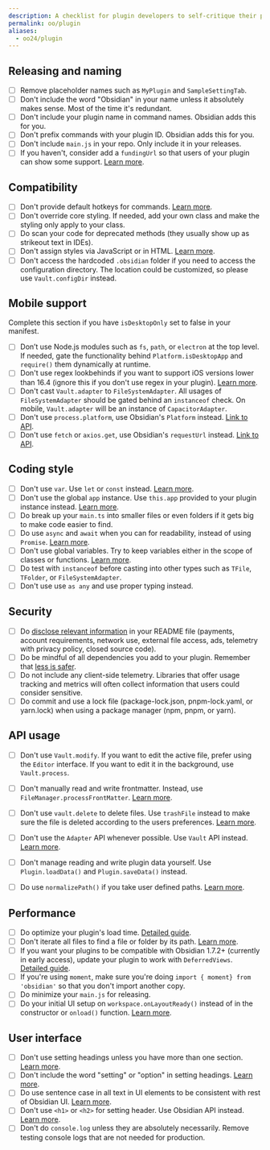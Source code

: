 ```yaml
---
description: A checklist for plugin developers to self-critique their plugins.
permalink: oo/plugin
aliases:
  - oo24/plugin
---
```

## Releasing and naming

- [ ] Remove placeholder names such as `MyPlugin` and `SampleSettingTab`.
- [ ] Don't include the word "Obsidian" in your name unless it absolutely makes sense. Most of the time it's redundant.
- [ ] Don't include your plugin name in command names. Obsidian adds this for you.
- [ ] Don't prefix commands with your plugin ID. Obsidian adds this for you.
- [ ] Don't include `main.js` in your repo. Only include it in your releases.
- [ ] If you haven't, consider add a `fundingUrl` so that users of your plugin can show some support. [Learn more](https://docs.obsidian.md/Reference/Manifest#fundingUrl).

## Compatibility

- [ ] Don't provide default hotkeys for commands. [Learn more](https://docs.obsidian.md/Plugins/Releasing/Plugin+guidelines#Avoid+setting+a+default+hotkey+for+commands).
- [ ] Don't override core styling. If needed, add your own class and make the styling only apply to your class.
- [ ] Do scan your code for deprecated methods (they usually show up as strikeout text in IDEs).
- [ ] Don't assign styles via JavaScript or in HTML. [Learn more](https://docs.obsidian.md/Plugins/Releasing/Plugin+guidelines#No+hardcoded+styling).
- [ ] Don't access the hardcoded `.obsidian` folder if you need to access the configuration directory. The location could be customized, so please use `Vault.configDir` instead.

## Mobile support

Complete this section if you have `isDesktopOnly` set to false in your manifest.

- [ ] Don’t use Node.js modules such as `fs`, `path`, or `electron` at the top level. If needed, gate the functionality behind `Platform.isDesktopApp` and `require()` them dynamically at runtime.
- [ ] Don't use regex lookbehinds if you want to support iOS versions lower than 16.4 (ignore this if you don't use regex in your plugin). [Learn more](https://docs.obsidian.md/Plugins/Getting+started/Mobile+development#Lookbehind+in+regular+expressions).
- [ ] Don't cast `Vault.adapter` to `FileSystemAdapter`. All usages of `FileSystemAdapter` should be gated behind an `instanceof` check. On mobile, `Vault.adapter` will be an instance of `CapacitorAdapter`.
- [ ] Don't use `process.platform`, use Obsidian's `Platform` instead. [Link to API](https://docs.obsidian.md/Reference/TypeScript+API/Platform).
- [ ] Don't use `fetch` or `axios.get`, use Obsidian's `requestUrl` instead. [Link to API](https://docs.obsidian.md/Reference/TypeScript+API/requestUrl).

## Coding style

- [ ] Don't use `var`. Use `let` or `const` instead. [Learn more](https://javascript.plainenglish.io/4-reasons-why-var-is-considered-obsolete-in-modern-javascript-a30296b5f08f).
- [ ] Don't use the global `app` instance. Use `this.app` provided to your plugin instance instead. [Learn more](https://docs.obsidian.md/Plugins/Releasing/Plugin+guidelines#Avoid%20using%20global%20app%20instance).
- [ ] Do break up your `main.ts` into smaller files or even folders if it gets big to make code easier to find.
- [ ] Do use `async` and `await` when you can for readability, instead of using `Promise`. [Learn more](https://docs.obsidian.md/Plugins/Releasing/Plugin+guidelines#Prefer+async%2Fawait+over+Promise).
- [ ] Don't use global variables. Try to keep variables either in the scope of classes or functions. [Learn more](http://wiki.c2.com/?GlobalVariablesAreBad).
- [ ] Do test with `instanceof` before casting into other types such as `TFile`, `TFolder`, or `FileSystemAdapter`.
- [ ] Don't use use `as any` and use proper typing instead.

## Security

- [ ] Do [disclose relevant information](https://docs.obsidian.md/Developer+policies#Disclosures) in your README file (payments, account requirements, network use, external file access, ads, telemetry with privacy policy, closed source code).
- [ ] Do be mindful of all dependencies you add to your plugin. Remember that [less is safer](https://obsidian.md/blog/less-is-safer/). 
- [ ] Do not include any client-side telemetry. Libraries that offer usage tracking and metrics will often collect information that users could consider sensitive.
- [ ] Do commit and use a lock file (package-lock.json, pnpm-lock.yaml, or yarn.lock) when using a package manager (npm, pnpm, or yarn).

## API usage

- [ ] Don't use `Vault.modify`. If you want to edit the active file, prefer using the `Editor` interface. If you want to edit it in the background, use `Vault.process`.
- [ ] Don't manually read and write frontmatter. Instead, use `FileManager.processFrontMatter`. [Learn more](https://docs.obsidian.md/Plugins/Releasing/Plugin+guidelines#Prefer+%60FileManager.processFrontMatter%60+to+modify+frontmatter+of+a+note).
- [ ] Don't use `vault.delete` to delete files. Use `trashFile` instead to make sure the file is deleted according to the users preferences. [Learn more](https://docs.obsidian.md/Reference/TypeScript+API/FileManager/trashFile).
- [ ] Don't use the `Adapter` API whenever possible. Use `Vault` API instead. [Learn more](https://docs.obsidian.md/Plugins/Releasing/Plugin+guidelines#Prefer+the+Vault+API+over+the+Adapter+API).
- [ ] Don't manage reading and write plugin data yourself. Use `Plugin.loadData()` and `Plugin.saveData()` instead.
- [ ] Do use `normalizePath()` if you take user defined paths. [Learn more](https://docs.obsidian.md/Reference/TypeScript+API/normalizePath).


## Performance

- [ ] Do optimize your plugin's load time. [Detailed guide](https://docs.obsidian.md/Plugins/Guides/Optimizing+plugin+load+time).
- [ ] Don't iterate all files to find a file or folder by its path. [Learn more](https://docs.obsidian.md/Plugins/Releasing/Plugin+guidelines#Avoid+iterating+all+files+to+find+a+file+by+its+path).
- [ ] If you want your plugins to be compatible with Obsidian 1.7.2+ (currently in early access), update your plugin to work with `DeferredViews`. [Detailed guide](https://docs.obsidian.md/Plugins/Guides/Understanding+deferred+views).
- [ ] If you're using `moment`, make sure you're doing `import { moment} from 'obsidian'` so that you don't import another copy.
- [ ] Do minimize your `main.js` for releasing.
- [ ] Do your initial UI setup on `workspace.onLayoutReady()` instead of in the constructor or `onload()` function. [Learn more](https://docs.obsidian.md/Plugins/Guides/Optimizing+plugin+load+time#If+you+have+code+that+you+want+to+run+at+startup%2C+where+should+it+go%3F).

## User interface

- [ ] Don't use setting headings unless you have more than one section. [Learn more](https://docs.obsidian.md/Plugins/Releasing/Plugin+guidelines#Only+use+headings+under+settings+if+you+have+more+than+one+section).
- [ ] Don't include the word "setting" or "option" in setting headings. [Learn more](https://docs.obsidian.md/Plugins/Releasing/Plugin+guidelines#Avoid+%22settings%22+in+settings+headings).
- [ ] Do use sentence case in all text in UI elements to be consistent with rest of Obsidian UI. [Learn more](https://en.wiktionary.org/wiki/sentence_case).
- [ ] Don't use `<h1>` or `<h2>` for setting header. Use Obsidian API instead. [Learn more](https://docs.obsidian.md/Plugins/Releasing/Plugin+guidelines#Use+%60setHeading%60+instead+of+a+%60%3Ch1%3E%60%2C+%60%3Ch2%3E%60).
- [ ] Don't do `console.log` unless they are absolutely necessarily. Remove testing console logs that are not needed for production.
